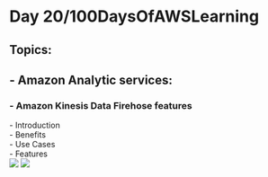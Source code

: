 <h1> Day 20/100DaysOfAWSLearning </h1>
<h2> Topics: </h2>

 <h2>  - Amazon Analytic services: </h2>

<h3> - Amazon Kinesis Data Firehose features </h3>
          - Introduction <br>
          - Benefits <br>
          - Use Cases <br>
          - Features <br>

<img src = "https://github.com/thetechgirlgita/100-days-of-aws-learning/blob/master/Images/Day20/20_1.jpg?raw=true">
<img src = "https://github.com/thetechgirlgita/100-days-of-aws-learning/blob/master/Images/Day20/20_2.jpg?raw=true">
